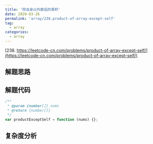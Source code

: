 ```yaml
---
title: '除自身以外数组的乘积'
date: 2020-03-26
permalink: 'array/238.product-of-array-except-self'
tag:
  - array
categories:
  - array
---
```


[238. https://leetcode-cn.com/problems/product-of-array-except-self/](https://leetcode-cn.com/problems/product-of-array-except-self/)

## 解题思路

## 解题代码

```js
/**
 * @param {number[]} nums
 * @return {number[]}
 */
var productExceptSelf = function (nums) {};
```

## 复杂度分析
